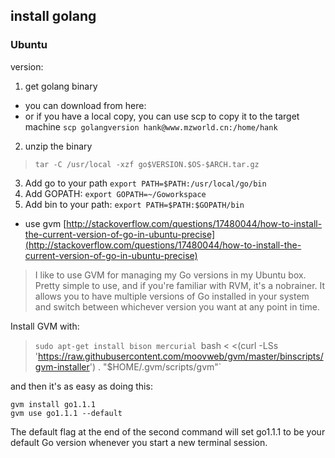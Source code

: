 ## install golang

### Ubuntu 
version: 

1. get golang binary 
  + you can download from here: 
  []()
  + or if you have a local copy, you can use scp to copy it to the target machine
  `scp golangversion hank@www.mzworld.cn:/home/hank`
2. unzip the binary 
> `tar -C /usr/local -xzf go$VERSION.$OS-$ARCH.tar.gz` 

3. Add go to your path `export PATH=$PATH:/usr/local/go/bin`
4. Add GOPATH: `export GOPATH=~/Goworkspace`
5. Add bin to your path: `export PATH=$PATH:$GOPATH/bin`

- use gvm
[http://stackoverflow.com/questions/17480044/how-to-install-the-current-version-of-go-in-ubuntu-precise](http://stackoverflow.com/questions/17480044/how-to-install-the-current-version-of-go-in-ubuntu-precise)

> I like to use GVM for managing my Go versions in my Ubuntu box. Pretty simple to use, and if you're familiar with RVM, it's a nobrainer. It allows you to have multiple versions of Go installed in your system and switch between whichever version you want at any point in time.

Install GVM with:

> `sudo apt-get install bison mercurial
> `bash < <(curl -LSs 'https://raw.githubusercontent.com/moovweb/gvm/master/binscripts/gvm-installer') . "$HOME/.gvm/scripts/gvm"`

and then it's as easy as doing this:

    gvm install go1.1.1
    gvm use go1.1.1 --default

The default flag at the end of the second command will set go1.1.1 to be your default Go version whenever you start a new terminal session.